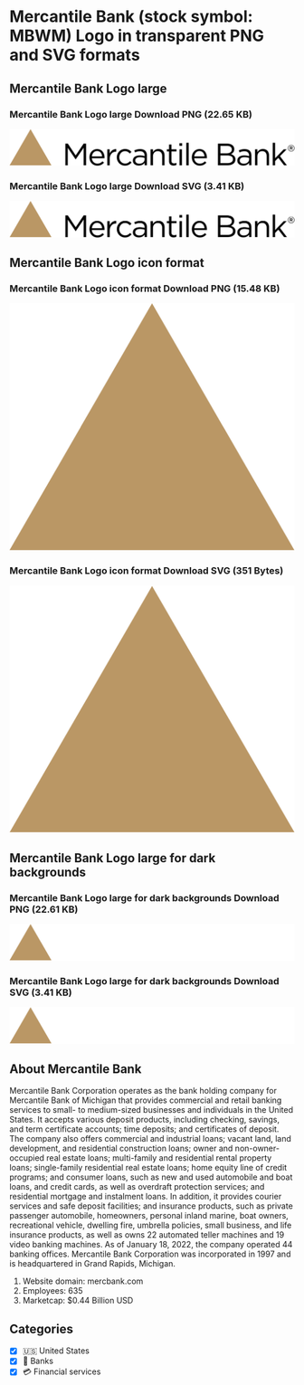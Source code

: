 # Mercantile Bank (stock symbol: MBWM) Logo in transparent PNG and SVG formats

## Mercantile Bank Logo large

### Mercantile Bank Logo large Download PNG (22.65 KB)

![Mercantile Bank Logo large Download PNG (22.65 KB)](/img/orig/MBWM_BIG-6e315752.png)

### Mercantile Bank Logo large Download SVG (3.41 KB)

![Mercantile Bank Logo large Download SVG (3.41 KB)](/img/orig/MBWM_BIG-3159c7f3.svg)

## Mercantile Bank Logo icon format

### Mercantile Bank Logo icon format Download PNG (15.48 KB)

![Mercantile Bank Logo icon format Download PNG (15.48 KB)](/img/orig/MBWM-477aeaa1.png)

### Mercantile Bank Logo icon format Download SVG (351 Bytes)

![Mercantile Bank Logo icon format Download SVG (351 Bytes)](/img/orig/MBWM-4933a5c7.svg)

## Mercantile Bank Logo large for dark backgrounds

### Mercantile Bank Logo large for dark backgrounds Download PNG (22.61 KB)

![Mercantile Bank Logo large for dark backgrounds Download PNG (22.61 KB)](/img/orig/MBWM_BIG.D-398aac00.png)

### Mercantile Bank Logo large for dark backgrounds Download SVG (3.41 KB)

![Mercantile Bank Logo large for dark backgrounds Download SVG (3.41 KB)](/img/orig/MBWM_BIG.D-56fd1564.svg)

## About Mercantile Bank

Mercantile Bank Corporation operates as the bank holding company for Mercantile Bank of Michigan that provides commercial and retail banking services to small- to medium-sized businesses and individuals in the United States. It accepts various deposit products, including checking, savings, and term certificate accounts; time deposits; and certificates of deposit. The company also offers commercial and industrial loans; vacant land, land development, and residential construction loans; owner and non-owner-occupied real estate loans; multi-family and residential rental property loans; single-family residential real estate loans; home equity line of credit programs; and consumer loans, such as new and used automobile and boat loans, and credit cards, as well as overdraft protection services; and residential mortgage and instalment loans. In addition, it provides courier services and safe deposit facilities; and insurance products, such as private passenger automobile, homeowners, personal inland marine, boat owners, recreational vehicle, dwelling fire, umbrella policies, small business, and life insurance products, as well as owns 22 automated teller machines and 19 video banking machines. As of January 18, 2022, the company operated 44 banking offices. Mercantile Bank Corporation was incorporated in 1997 and is headquartered in Grand Rapids, Michigan.

1. Website domain: mercbank.com
2. Employees: 635
3. Marketcap: $0.44 Billion USD


## Categories
- [x] 🇺🇸 United States
- [x] 🏦 Banks
- [x] 💳 Financial services

